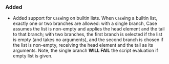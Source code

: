 ### Added

- Added support for `Case`ing on builtin lists. When `Case`ing a builtin list, exactly one or two branches are allowed: with a single branch, Case assumes the list is non-empty and applies the head element and the tail to that branch; with two branches, the first branch is selected if the list is empty (and takes no arguments), and the second branch is chosen if the list is non-empty, receiving the head element and the tail as its arguments. Note, the single branch **WILL FAIL** the script evaluation if empty list is given. 
